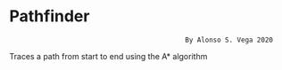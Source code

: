 # Pathfinder
                                                By Alonso S. Vega 2020
Traces a path from start to end using the A* algorithm
